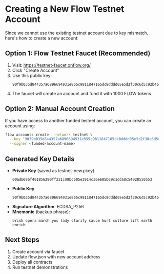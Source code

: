 # Creating a New Flow Testnet Account

Since we cannot use the existing testnet account due to key mismatch, here's how to create a new account:

## Option 1: Flow Testnet Faucet (Recommended)
1. Visit: https://testnet-faucet.onflow.org/
2. Click "Create Account"
3. Use this public key:
   ```
   90f9b035d844357a6896694931e855c9811847165dc8dddd05e5d2f30c6d5c92b4685384c38c93c38d6378a839b5193b247a5dbd160568742a080703d489ba97
   ```
4. The faucet will create an account and fund it with 1000 FLOW tokens

## Option 2: Manual Account Creation
If you have access to another funded testnet account, you can create an account using:
```bash
flow accounts create --network testnet \
  --key "90f9b035d844357a6896694931e855c9811847165dc8dddd05e5d2f30c6d5c92b4685384c38c93c38d6378a839b5193b247a5dbd160568742a080703d489ba97" \
  --signer <funded-account-name>
```

## Generated Key Details
- **Private Key** (saved as testnet-new.pkey): 
  ```
  00adb69bf401856290ff221c00bc505e3914c36e685b69c1dda8c54028550b53
  ```
- **Public Key**: 
  ```
  90f9b035d844357a6896694931e855c9811847165dc8dddd05e5d2f30c6d5c92b4685384c38c93c38d6378a839b5193b247a5dbd160568742a080703d489ba97
  ```
- **Signature Algorithm**: ECDSA_P256
- **Mnemonic** (backup phrase):
  ```
  brisk opera march you lady clarify sauce hurt culture lift earth enrich
  ```

## Next Steps
1. Create account via faucet
2. Update flow.json with new account address
3. Deploy all contracts
4. Run testnet demonstrations